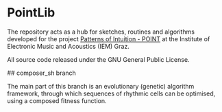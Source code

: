 # PointLib

The repository acts as a hub for sketches, routines and algorithms developed for the project [Patterns of Intuition - POINT](http://point.kug.ac.at/) at the Institute of Electronic Music and Acoustics (IEM) Graz.

All source code released under the GNU General Public License.

## composer_sh branch

The main part of this branch is an evolutionary (genetic) algorithm framework, through which sequences of rhythmic cells can be optimised, using a composed fitness function.